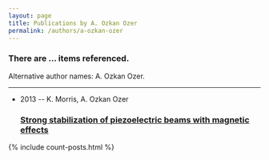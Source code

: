 ```yaml
---
layout: page
title: Publications by A. Ozkan Ozer
permalink: /authors/a-ozkan-ozer
---
```


<h3 id="number-posts">There are ... items referenced.</h3>
<p id='info-authors'>Alternative author names: A. Ozkan Ozer.</p>
<hr />
<ul class="post-list">
<li><span class='post-meta'>2013 -- K. Morris, A. Ozkan Ozer</span><h3><a class='post-link' href="{{ site.baseurl }}/strong-stabilization-of-piezoelectric-beams-with-magnetic-effects">Strong stabilization of piezoelectric beams with magnetic effects</a></h3></li>

</ul>
{% include count-posts.html %}
